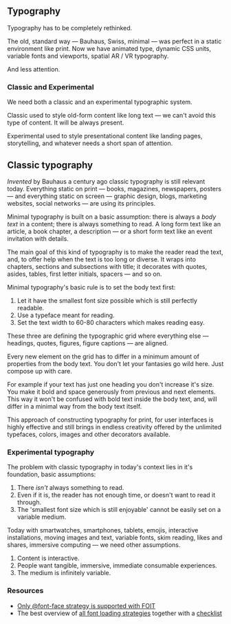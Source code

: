 ## Typography

Typography has to be completely rethinked.

The old, standard way &mdash; Bauhaus, Swiss, minimal &mdash; was perfect in a static environment like print. Now we have animated type, dynamic CSS units, variable fonts and viewports, spatial AR / VR typography.

And less attention.

### Classic and Experimental

We need both a classic and an experimental typographic system.

Classic used to style old-form content like long text &mdash; we can't avoid this type of content. It will be always present.

Experimental used to style presentational content like landing pages, storytelling, and whatever needs a short span of attention.

## Classic typography

*Invented* by Bauhaus a century ago classic typography is still relevant today. Everything static on print &mdash; books, magazines, newspapers, posters &mdash; and everything static on screen &mdash; graphic design, blogs, marketing websites, social networks &mdash; are using its principles.

Minimal typography is built on a basic assumption: there is always a *body text* in a content; there is always something to read. A long form text like an article, a book chapter, a description &mdash; or a short form text like an event invitation with details.

The main goal of this kind of typography is to make the reader read the text, and, to offer help when the text is too long or diverse. It wraps into chapters, sections and subsections with title; it decorates with quotes, asides, tables, first letter initials, spacers &mdash; and so on.

Minimal typography's basic rule is to set the body text first:

1. Let it have the smallest font size possible which is still perfectly readable.
2. Use a typeface meant for reading.
3. Set the text width to 60-80 characters which makes reading easy.

These three are defining the typographic grid where everything else &mdash; headings, quotes, figures, figure captions &mdash; are aligned.

Every new element on the grid has to differ in a minimum amount of properties from the body text. You don't let your fantasies go wild here. Just compose up with care.

For example if your text has just one heading you don't increase it's size. You make it bold and space generously from previous and next elements. This way it won't be confused with bold text inside the body text, and, will differ in a minimal way from the body text itself.

This approach of constructing typography for print, for user interfaces is highly effective and still brings in endless creativity offered by the unlimited typefaces, colors, images and other decorators available.

### Experimental typography

The problem with classic typography in today's context lies in it's foundation, basic assumptions:

1. There *isn't* always something to read.
2. Even if it is, the reader has not enough time, or doesn't want to read it through.
3. The 'smallest font size which is still enjoyable' cannot be easily set on a variable medium.

Today with smartwatches, smartphones, tablets, emojis, interactive installations, moving images and text, variable fonts, skim reading, likes and shares, immersive computing &mdash; we need other assumptions.

1. Content is interactive.
2. People want tangible, immersive, immediate consumable experiences.
3. The medium is infinitely variable.

### Resources

- [Only @font-face strategy is supported with FOIT](https://stackoverflow.com/questions/42675725/isolated-styled-components-with-font-face)
- The best overview of [all font loading strategies](https://www.zachleat.com/web/comprehensive-webfonts/) together with a [checklist](https://www.zachleat.com/web/font-checklist/)
